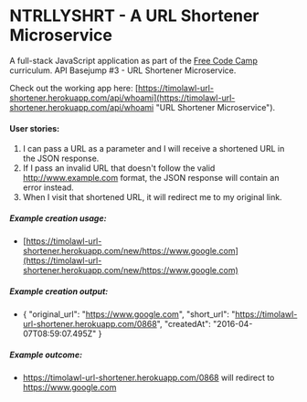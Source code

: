 # NTRLLYSHRT - A URL Shortener Microservice

A full-stack JavaScript application as part of the [Free Code Camp](https://freecodecamp.com "Free Code Camp") curriculum. API Basejump #3 - URL Shortener Microservice.

Check out the working app here: [https://timolawl-url-shortener.herokuapp.com/api/whoami](https://timolawl-url-shortener.herokuapp.com/api/whoami "URL Shortener Microservice").

#### User stories:
1. I can pass a URL as a parameter and I will receive a shortened URL in the JSON response.
2. If I pass an invalid URL that doesn't follow the valid http://www.example.com format, the JSON response will contain an error instead.
3. When I visit that shortened URL, it will redirect me to my original link.

##### Example creation usage:
* [https://timolawl-url-shortener.herokuapp.com/new/https://www.google.com](https://timolawl-url-shortener.herokuapp.com/new/https://www.google.com)

##### Example creation output:
* { "original_url": "https://www.google.com", "short_url": "https://timolawl-url-shortener.herokuapp.com/0868", "createdAt": "2016-04-07T08:59:07.495Z" }

##### Example outcome:
* https://timolawl-url-shortener.herokuapp.com/0868 will redirect to https://www.google.com
